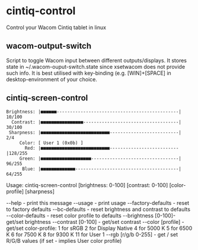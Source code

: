 # cintiq-control
Control your Wacom Cintiq tablet in linux
## wacom-output-switch
Script to toggle Wacom input between different outputs/displays. It stores state in ~/.wacom-ouput-switch.state since xsetwacom does not provide such info. It is best utilised with key-binding (e.g. [WIN]+[SPACE] in desktop-environment of your choice.
## cintiq-screen-control
```
Brightness: |■■■■■■----------------------------------------------| 10/100
  Contrast: |■■■■■■■■■■■■■■■■------------------------------------| 30/100
 Sharpness: |■■■■■■■■■■■■■■■■■■■■■■■■■■--------------------------|  2/4
     Color: [ User 1 (0x0b) ]
       Red: |■■■■■■■■■■■■■■■■■■■■■■■■■■--------------------------|128/255
     Green: |■■■■■■■■■■■■■■■■■■■---------------------------------| 96/255
      Blue: |■■■■■■■■■■■■■---------------------------------------| 64/255
```
Usage: cintiq-screen-control [brightness: 0-100] [contrast: 0-100] [color-profile] [sharpness]

--help			- print this message
--usage			- print usage
--factory-defaults	- reset to factory defaults
--bc-defaults		- reset brightness and contrast to defaults
--color-defaults	- reset color profile to defaults
--brightness [0-100]- get/set brightness
--contrast [0-100]	- get/set contrast
--color [profile]	- get/set color-profile:
			  1 for sRGB
			  2 for Display Native
			  4 for 5000 K
			  5 for 6500 K
			  6 for 7500 K
			  8 for 9300 K
			  11 for User 1
--rgb	[r/g/b 0-255]   - get / set R/G/B values (if set - implies User color profile)
